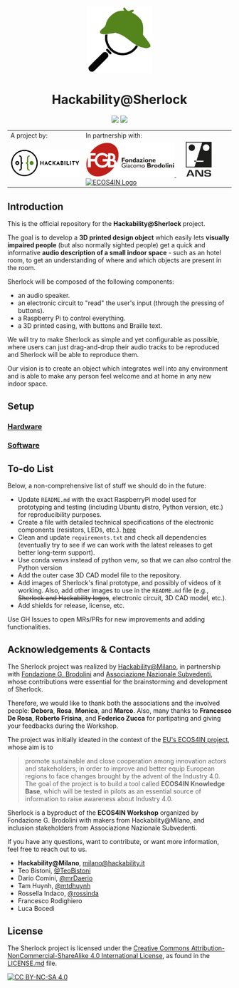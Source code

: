 <p align="center">
  <a href="https://github.com/Quellichenonsannofareuncazzo/Sherlock.git" alt="Sherlock Repository">
    <img src="images/sherlock_logo_3.png" height="150">
  </a>
  <h1 align="center">Hackability@Sherlock</h1>
</p>

<p align="center">
  <img src="https://img.shields.io/badge/Release-alpha-red.svg" />
  <img src="https://img.shields.io/badge/License-CC%20BY--NC--SA%204.0-lightgrey.svg">
</p>

<table align="center" style="background-color:rgba(0,0,0,0);">
  <tr style="background-color:rgba(0,0,0,0);">
    <td>A project by:</th>
    <td>In partnership with:</th>
  </tr>
  <tr style="background-color:rgba(0,0,0,0);">
    <td><a href="http://www.hackability.it/" alt="Hackability Website" target="_blank">
  		<img src="images/hackability_logo.svg" alt="Hackability Logo" width=200>
  	  </a></th>
    <td><a href="https://www.fondazionebrodolini.it/" alt="FGB Website" target="_blank">
		<img src="images/fgb_logo.png" alt="FGB Logo" width=200>
	  </a>
	  <a href="https://www.subvedenti.it/" alt="ANS Website" target="_blank">
		<img src="images/ans_logo.png" alt="ANS Logo" height=80 style="padding-right:20px;padding-left:20px">
	  </a>
	  <a href="https://www.interreg-central.eu/Content.Node/ECOS4IN.html" alt="ECOS4IN Website" target="_blank">
		<img src="https://www.interreg-central.eu/Content.Node/ECOS4IN-RGB.jpg" alt="ECOS4IN Logo" width=150>
	  </a></th>
</table>

## Introduction

This is the official repository for the **Hackability@Sherlock** project. 

The goal is to develop a **3D printed design object** which easily lets **visually impaired people** (but also normally sighted people) get a quick and informative **audio description of a small indoor space** - such as an hotel room, to get an understanding of where and which objects are present in the room.

Sherlock will be composed of the following components:
* an audio speaker.
* an electronic circuit to "read" the user's input (through the pressing of buttons).
* a Raspberry Pi to control everything.
* a 3D printed casing, with buttons and Braille text.

We will try to make Sherlock as simple and yet configurable as possible, where users can just drag-and-drop their audio tracks to be reproduced and Sherlock will be able to reproduce them.

Our vision is to create an object which integrates well into any environment and is able to make any person feel welcome and at home in any new indoor space.


## Setup

### [Hardware](./HARDWARE.md)
### [Software](./SOFTWARE.md)

## To-do List

Below, a non-comprehensive list of stuff we should do in the future:
* Update `README.md` with the exact RaspberryPi model used for prototyping and testing (including Ubuntu distro, Python version, etc.) for reproducibility purposes.
* Create a file with detailed technical specifications of the electronic components (resistors, LEDs, etc.). [here](./HARDWARE.md)
* Clean and update `requirements.txt` and check all dependencies (eventually try to see if we can work with the latest releases to get better long-term support).
* Use conda venvs instead of python venv, so that we can also control the Python version
* Add the outer case 3D CAD model file to the repository.
* Add images of Sherlock's final prototype, and possibly of videos of it working. Also, add other images to use in the `README.md` file (e.g., ~~Sherlock and Hackability logos~~, electronic circuit, 3D CAD model, etc.).
* Add shields for release, license, etc.

Use GH Issues to open MRs/PRs for new improvements and adding functionalities.

## Acknowledgements & Contacts

The Sherlock project was realized by [Hackability@Milano](http://www.hackability.it/hackabilitymilano/), in partnership with [Fondazione G. Brodolini](https://www.fondazionebrodolini.it/) and [Associazione Nazionale Subvedenti](https://www.subvedenti.it/), whose contributions were essential for the brainstorming and development of Sherlock. 

Therefore, we would like to thank both the associations and the involved people: **Debora**, **Rosa**, **Monica**, and **Marco**. Also, many thanks to **Francesco De Rosa**, **Roberto Frisina**, and **Federico Zucca** for partipating and giving your feedbacks during the Workshop. 

The project was initially ideated in the context of the [EU's ECOS4IN project](https://www.interreg-central.eu/Content.Node/ECOS4IN.html), whose aim is to 
> promote sustainable and close cooperation among innovation actors and stakeholders, in order to improve and better equip European regions to face changes brought by the advent of the Industry 4.0. The goal of the project is to build a tool called **ECOS4IN Knowledge Base**, which will be tested in pilots as an essential source of information to raise awareness about Industry 4.0.

Sherlock is a byproduct of the **ECOS4IN Workshop** organized by Fondazione G. Brodolini with makers from Hackability@Milano, and inclusion stakeholders from Associazione Nazionale Subvedenti. 

If you have any questions, want to contribute, or want more information, feel free to reach out to us.
* **Hackability@Milano**, [milano@hackability.it](mailto:milano@hackability.it)
* Teo Bistoni, [@TeoBistoni](https://github.com/TeoBistoni)
* Dario Comini, [@mrDaerio](https://github.com/mrDaerio)
* Tam Huynh, [@mtdhuynh](https://github.com/mtdhuynh)
* Rossella Indaco, [@rossinda](https://github.com/rossinda)
* Francesco Rodighiero
* Luca Bocedi

## License

The Sherlock project is licensed under the [Creative Commons Attribution-NonCommercial-ShareAlike 4.0 International License][cc-by-nc-sa], as found in the [LICENSE.md](LICENSE.md) file.

[![CC BY-NC-SA 4.0][cc-by-nc-sa-image]][cc-by-nc-sa]

[cc-by-nc-sa]: http://creativecommons.org/licenses/by-nc-sa/4.0/
[cc-by-nc-sa-image]: https://licensebuttons.net/l/by-nc-sa/4.0/88x31.png
